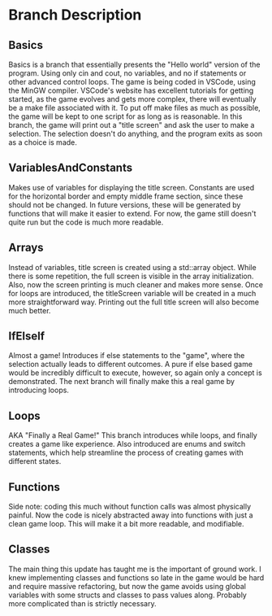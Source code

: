# Branch Description

## Basics
Basics is a branch that essentially presents the "Hello world" version of the program. Using only cin and cout, no variables, and no if statements or other advanced control loops. The game is being coded in VSCode, using the MinGW compiler. VSCode's website has excellent tutorials for getting started, as the game evolves and gets more complex, there will eventually be a make file associated with it. To put off make files as much as possible, the game will be kept to one script for as long as is reasonable. In this branch, the game will print out a "title screen" and ask the user to make a selection. The selection doesn't do anything, and the program exits as soon as a choice is made.

## VariablesAndConstants
Makes use of variables for displaying the title screen. Constants are used for the horizontal border and empty middle frame section, since these should not be changed. In future versions, these will be generated by functions that will make it easier to extend. For now, the game still doesn't quite run but the code is much more readable.

## Arrays
Instead of variables, title screen is created using a std::array object. While there is some repetition, the full screen is visible in the array initialization. Also, now the screen printing is much cleaner and makes more sense. Once for loops are introduced, the titleScreen variable will be created in a much more straightforward way. Printing out the full title screen will also become much better.

## IfElseIf
Almost a game! Introduces if else statements to the "game", where the selection actually leads to different outcomes. A pure if else based game would be incredibly difficult to execute, however, so again only a concept is demonstrated. The next branch will finally make this a real game by introducing loops.

## Loops
AKA "Finally a Real Game!" This branch introduces while loops, and finally creates a game like experience. Also introduced are enums and switch statements, which help streamline the process of creating games with different states. 

## Functions
Side note: coding this much without function calls was almost physically painful. Now the code is nicely abstracted away into functions with just a clean game loop. This will make it a bit more readable, and modifiable. 

## Classes
The main thing this update has taught me is the important of ground work. I knew implementing classes and functions so late in the game would be hard and require massive refactoring, but now the game avoids using global variables with some structs and classes to pass values along. Probably more complicated than is strictly necessary.